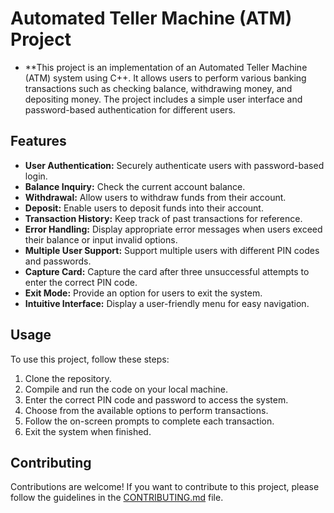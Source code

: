 # Automated Teller Machine (ATM) Project
- **This project is an implementation of an Automated Teller Machine (ATM) system using C++. It allows users to perform various banking transactions such as checking balance, withdrawing        money, and depositing money. The project includes a simple user interface and password-based authentication for different users.


## Features

- **User Authentication:** Securely authenticate users with password-based login.
- **Balance Inquiry:** Check the current account balance.
- **Withdrawal:** Allow users to withdraw funds from their account.
- **Deposit:** Enable users to deposit funds into their account.
- **Transaction History:** Keep track of past transactions for reference.
- **Error Handling:** Display appropriate error messages when users exceed their balance or input invalid options.
- **Multiple User Support:** Support multiple users with different PIN codes and passwords.
- **Capture Card:** Capture the card after three unsuccessful attempts to enter the correct PIN code.
- **Exit Mode:** Provide an option for users to exit the system.
- **Intuitive Interface:** Display a user-friendly menu for easy navigation.

## Usage

To use this project, follow these steps:

1. Clone the repository.
2. Compile and run the code on your local machine.
3. Enter the correct PIN code and password to access the system.
4. Choose from the available options to perform transactions.
5. Follow the on-screen prompts to complete each transaction.
6. Exit the system when finished.

## Contributing

Contributions are welcome! If you want to contribute to this project, please follow the guidelines in the [CONTRIBUTING.md](CONTRIBUTING.md) file.


